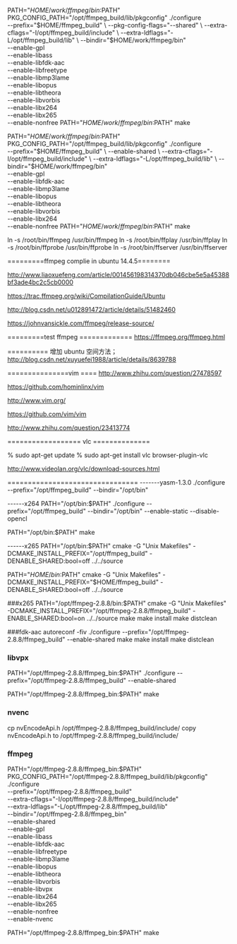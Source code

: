 PATH="$HOME/work/ffmpeg/bin:$PATH" PKG_CONFIG_PATH="/opt/ffmpeg_build/lib/pkgconfig" ./configure \
  --prefix="$HOME/ffmpeg_build" \
  --pkg-config-flags="--shared" \
  --extra-cflags="-I/opt/ffmpeg_build/include" \
  --extra-ldflags="-L/opt/ffmpeg_build/lib" \
  --bindir="$HOME/work/ffmpeg/bin" \
  --enable-gpl \
  --enable-libass \
  --enable-libfdk-aac \
  --enable-libfreetype \
  --enable-libmp3lame \
  --enable-libopus \
  --enable-libtheora \
  --enable-libvorbis \
  --enable-libx264 \
  --enable-libx265 \
  --enable-nonfree
PATH="$HOME/work/ffmpeg/bin:$PATH" make


PATH="$HOME/work/ffmpeg/bin:$PATH" PKG_CONFIG_PATH="/opt/ffmpeg_build/lib/pkgconfig" ./configure \
  --prefix="$HOME/ffmpeg_build" \
  --enable-shared \
  --extra-cflags="-I/opt/ffmpeg_build/include" \
  --extra-ldflags="-L/opt/ffmpeg_build/lib" \
  --bindir="$HOME/work/ffmpeg/bin" \
  --enable-gpl \
  --enable-libfdk-aac \
  --enable-libmp3lame \
  --enable-libopus \
  --enable-libtheora \
  --enable-libvorbis \
  --enable-libx264 \
  --enable-nonfree
PATH="$HOME/work/ffmpeg/bin:$PATH" make




ln -s /root/bin/ffmpeg /usr/bin/ffmpeg
ln -s /root/bin/ffplay /usr/bin/ffplay
ln -s /root/bin/ffprobe /usr/bin/ffprobe
ln -s /root/bin/ffserver /usr/bin/ffserver

=========ffmpeg complie in ubuntu 14.4.5========

http://www.liaoxuefeng.com/article/001456198314370db046cbe5e5a45388bf3ade4bc2c5cb0000

https://trac.ffmpeg.org/wiki/CompilationGuide/Ubuntu

http://blog.csdn.net/u012891472/article/details/51482460

https://johnvansickle.com/ffmpeg/release-source/

=========test ffmpeg =============
https://ffmpeg.org/ffmpeg.html


========== 增加 ubuntu 空间方法；
http://blog.csdn.net/xuyuefei1988/article/details/8639788



===============vim ====
http://www.zhihu.com/question/27478597

https://github.com/hominlinx/vim

http://www.vim.org/

https://github.com/vim/vim

http://www.zhihu.com/question/23413774




================== vlc ==============

% sudo apt-get update
% sudo apt-get install vlc browser-plugin-vlc

http://www.videolan.org/vlc/download-sources.html





================================
-------yasm-1.3.0
./configure --prefix="/opt/ffmpeg_build" --bindir="/opt/bin"

------x264
PATH="/opt/bin:$PATH" ./configure --prefix="/opt/ffmpeg_build" --bindir="/opt/bin" --enable-static --disable-opencl

PATH="/opt/bin:$PATH" 
make

------x265
PATH="/opt/bin:$PATH" cmake -G "Unix Makefiles" -DCMAKE_INSTALL_PREFIX="/opt/ffmpeg_build" -DENABLE_SHARED:bool=off ../../source


PATH="$HOME/bin:$PATH" cmake -G "Unix Makefiles" -DCMAKE_INSTALL_PREFIX="$HOME/ffmpeg_build" -DENABLE_SHARED:bool=off ../../source


###x265
PATH="/opt/ffmpeg-2.8.8/bin:$PATH" cmake -G "Unix Makefiles" -DCMAKE_INSTALL_PREFIX="/opt/ffmpeg-2.8.8/ffmpeg_build" -ENABLE_SHARED:bool=on ../../source
make
make install
make distclean


###fdk-aac
autoreconf -fiv
./configure --prefix="/opt/ffmpeg-2.8.8/ffmpeg_build" --enable-shared
make
make install
make distclean

### libvpx
PATH="/opt/ffmpeg-2.8.8/ffmpeg_bin:$PATH" ./configure --prefix="/opt/ffmpeg-2.8.8/ffmpeg_build" --enable-shared

PATH="/opt/ffmpeg-2.8.8/ffmpeg_bin:$PATH" make

### nvenc
cp nvEncodeApi.h /opt/ffmpeg-2.8.8/ffmpeg_build/include/
copy  nvEncodeApi.h  to /opt/ffmpeg-2.8.8/ffmpeg_build/include/

### ffmpeg 
PATH="/opt/ffmpeg-2.8.8/ffmpeg_bin:$PATH" PKG_CONFIG_PATH="/opt/ffmpeg-2.8.8/ffmpeg_build/lib/pkgconfig" ./configure \
  --prefix="/opt/ffmpeg-2.8.8/ffmpeg_build" \
  --extra-cflags="-I/opt/ffmpeg-2.8.8/ffmpeg_build/include" \
  --extra-ldflags="-L/opt/ffmpeg-2.8.8/ffmpeg_build/lib" \
  --bindir="/opt/ffmpeg-2.8.8/ffmpeg_bin" \
  --enable-shared \
  --enable-gpl \
  --enable-libass \
  --enable-libfdk-aac \
  --enable-libfreetype \
  --enable-libmp3lame \
  --enable-libopus \
  --enable-libtheora \
  --enable-libvorbis \
  --enable-libvpx \
  --enable-libx264 \
  --enable-libx265 \
  --enable-nonfree \
  --enable-nvenc

  PATH="/opt/ffmpeg-2.8.8/ffmpeg_bin:$PATH" make